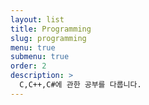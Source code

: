 ```yaml
---
layout: list
title: Programming
slug: programming
menu: true
submenu: true
order: 2
description: >
  C,C++,C#에 관한 공부를 다룹니다.
---
```


